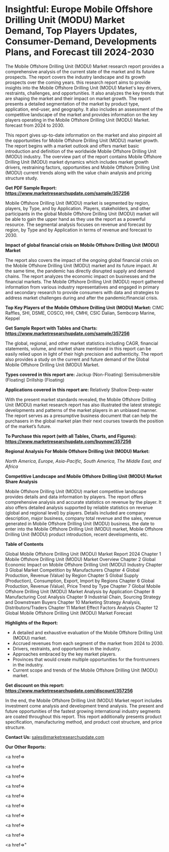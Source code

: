 # Insightful: Europe Mobile Offshore Drilling Unit (MODU) Market Demand, Top Players Updates, Consumer-Demand, Developments Plans, and Forecast till 2024-2030

The Mobile Offshore Drilling Unit (MODU) Market research report provides a comprehensive analysis of the current state of the market and its future prospects. The report covers the industry landscape and its growth prospects over the coming years. this research report aims to provide insights into the Mobile Offshore Drilling Unit (MODU) Market's key drivers, restraints, challenges, and opportunities. It also analyzes the key trends that are shaping the market and their impact on market growth. The report presents a detailed segmentation of the market by product type, application, end-user, and geography. It also includes an assessment of the competitive landscape of the market and provides information on the key players operating in the Mobile Offshore Drilling Unit (MODU) Market. forecast from 2024 to 2030.

This report gives up-to-date information on the market and also pinpoint all the opportunities for Mobile Offshore Drilling Unit (MODU) market growth. The report begins with a market outlook and offers market basic introduction and definition of the worldwide Mobile Offshore Drilling Unit (MODU) industry. The overview part of the report contains Mobile Offshore Drilling Unit (MODU) market dynamics which includes market growth drivers, restraining factors, opportunities and Mobile Offshore Drilling Unit (MODU) current trends along with the value chain analysis and pricing structure study.

<strong><b>Get PDF Sample Report: <a href=https://www.marketresearchupdate.com/sample/357256>https://www.marketresearchupdate.com/sample/357256</a></b></strong>

Mobile Offshore Drilling Unit (MODU) market is segmented by region, players, by Type, and by Application. Players, stakeholders, and other participants in the global Mobile Offshore Drilling Unit (MODU) market will be able to gain the upper hand as they use the report as a powerful resource. The segmental analysis focuses on revenue and forecast by region, by Type and by Application in terms of revenue and forecast to 2030.

<strong><b>Impact of global financial crisis on Mobile Offshore Drilling Unit (MODU) Market</b></strong>

The report also covers the impact of the ongoing global financial crisis on the Mobile Offshore Drilling Unit (MODU) market and its future impact. At the same time, the pandemic has directly disrupted supply and demand chains. The report analyzes the economic impact on businesses and the financial markets. The Mobile Offshore Drilling Unit (MODU) report gathered information from various industry representatives and engaged in primary and secondary research to provide consumers with data and strategies to address market challenges during and after the pandemic/financial crisis.

<strong><b>Top Key Players of the Mobile Offshore Drilling Unit (MODU) Market:
</b></strong>CIMC Raffles, SHI, DSME, COSCO, HHI, CMHI, CSIC Dalian, Sembcorp Marine, Keppel<strong><b>
</b></strong>

<strong><b>Get Sample Report with Tables and Charts: <a href=https://www.marketresearchupdate.com/sample/357256>https://www.marketresearchupdate.com/sample/357256</a></b></strong>

The global, regional, and other market statistics including CAGR, financial statements, volume, and market share mentioned in this report can be easily relied upon in light of their high precision and authenticity. The report also provides a study on the current and future demand of the Global Mobile Offshore Drilling Unit (MODU) Market.

<strong><b>Types covered in this report are:
</b></strong>Jackup (Non-Floating)
Semisubmersible (Floating)
Drillship (Floating)<strong><b>
</b></strong>

<strong><b>Applications covered in this report are:
</b></strong>Relatively Shallow
Deep-water<strong><b>
</b></strong>

With the present market standards revealed, the Mobile Offshore Drilling Unit (MODU) market research report has also illustrated the latest strategic developments and patterns of the market players in an unbiased manner. The report serves as a presumptive business document that can help the purchasers in the global market plan their next courses towards the position of the market’s future.

<strong><b>To Purchase this report (with all Tables, Charts, and Figures): <a href=https://www.marketresearchupdate.com/buynow/357256>https://www.marketresearchupdate.com/buynow/357256</a></b></strong>

<strong><b>Regional Analysis For Mobile Offshore Drilling Unit (MODU) Market:</b></strong>

<em><i>North America, Europe, Asia-Pacific, South America, The Middle East, and Africa</i></em>

<strong><b>Competitive Landscape and Mobile Offshore Drilling Unit (MODU) Market Share Analysis</b></strong>

Mobile Offshore Drilling Unit (MODU) market competitive landscape provides details and data information by players. The report offers comprehensive analysis and accurate statistics on revenue by the player. It also offers detailed analysis supported by reliable statistics on revenue (global and regional level) by players. Details included are company description, major business, company total revenue and the sales, revenue generated in Mobile Offshore Drilling Unit (MODU) business, the date to enter into the Mobile Offshore Drilling Unit (MODU) market, Mobile Offshore Drilling Unit (MODU) product introduction, recent developments, etc.

<strong><b>Table of Contents</b></strong>

Global Mobile Offshore Drilling Unit (MODU) Market Report 2024
Chapter 1 Mobile Offshore Drilling Unit (MODU) Market Overview
Chapter 2 Global Economic Impact on Mobile Offshore Drilling Unit (MODU) Industry
Chapter 3 Global Market Competition by Manufacturers
Chapter 4 Global Production, Revenue (Value) by Region
Chapter 5 Global Supply (Production), Consumption, Export, Import by Regions
Chapter 6 Global Production, Revenue (Value), Price Trend by Type
Chapter 7 Global Mobile Offshore Drilling Unit (MODU) Market Analysis by Application
Chapter 8 Manufacturing Cost Analysis
Chapter 9 Industrial Chain, Sourcing Strategy and Downstream Buyers
Chapter 10 Marketing Strategy Analysis, Distributors/Traders
Chapter 11 Market Effect Factors Analysis
Chapter 12 Global Mobile Offshore Drilling Unit (MODU) Market Forecast

<strong><b>Highlights of the Report:</b></strong>

- A detailed and exhaustive evaluation of the Mobile Offshore Drilling Unit (MODU) market.
- Accrued revenues from each segment of the market from 2024 to 2030.
- Drivers, restraints, and opportunities in the industry.
- Approaches embraced by the key market players.
- Provinces that would create multiple opportunities for the frontrunners in the industry.
- Current scope and trends of the Mobile Offshore Drilling Unit (MODU) market.

<strong><b>Get discount on this report: <a href=https://www.marketresearchupdate.com/discount/357256>https://www.marketresearchupdate.com/discount/357256</a></b></strong>

In the end, the Mobile Offshore Drilling Unit (MODU) Market report includes investment come analysis and development trend analysis. The present and future opportunities of the fastest growing international industry segments are coated throughout this report. This report additionally presents product specification, manufacturing method, and product cost structure, and price structure.

<strong><b>Contact Us:
</b></strong>sales@marketresearchupdate.com

<strong>Our Other Reports:</strong>

<a href=></a>

<a href=></a>

<a href=></a>

<a href=></a>

<a href=></a>

<a href=></a>

<a href=></a>

<a href=></a>

<a href=></a>

<a href=></a>"
